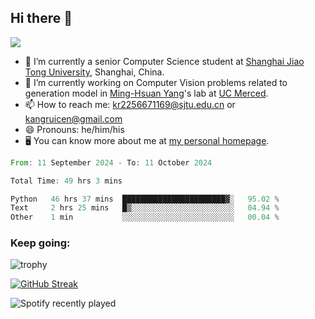 ## Hi there 👋

![](https://komarev.com/ghpvc/?username=Kr-Panghu)
- 🌱 I’m currently a senior Computer Science student at [Shanghai Jiao Tong University](https://www.sjtu.edu.cn), Shanghai, China.
- 🔭 I’m currently working on Computer Vision problems related to generation model in [Ming-Hsuan Yang](https://faculty.ucmerced.edu/mhyang/)'s lab at [UC Merced](https://www.ucmerced.edu/).
- 📫 How to reach me: kr2256671169@sjtu.edu.cn or kangruicen@gmail.com
- 😄 Pronouns: he/him/his
- 🖥️ You can know more about me at [my personal homepage](https://kr-panghu.github.io).

<!--START_SECTION:waka-->

```rust
From: 11 September 2024 - To: 11 October 2024

Total Time: 49 hrs 3 mins

Python   46 hrs 37 mins  ███████████████████████▓░   95.02 %
Text     2 hrs 25 mins   █▒░░░░░░░░░░░░░░░░░░░░░░░   04.94 %
Other    1 min           ░░░░░░░░░░░░░░░░░░░░░░░░░   00.04 %
```

<!--END_SECTION:waka-->

<h3 align="left">Keep going:</h3>

![trophy](https://github-profile-trophy.vercel.app/?username=Kr-Panghu&theme=onedark&title=MultiLanguage,Stars,Followers,Repositories,Commits,Experience)

[![GitHub Streak](https://github-readme-streak-stats.herokuapp.com/?user=Kr-Panghu)](https://git.io/streak-stats)

![Spotify recently played](https://spotify-recently-played-readme.vercel.app/api?user=313cmgdfngjjlfotpedtywb7cpca)
